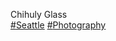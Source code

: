 Chihuly Glass  
[\#<span>Seattle</span>](https://social.lol/tags/Seattle) [\#<span>Photography</span>](https://social.lol/tags/Photography)
